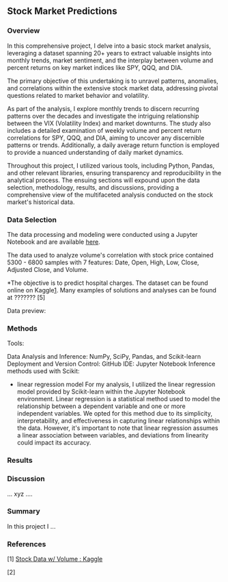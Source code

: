 ## Stock Market Predictions

### Overview

In this comprehensive project, I delve into a basic stock market analysis, leveraging a dataset spanning 20+ years to extract valuable insights into monthly trends, market sentiment, and the interplay between volume and percent returns on key market indices like SPY, QQQ, and DIA. 

The primary objective of this undertaking is to unravel patterns, anomalies, and correlations within the extensive stock market data, addressing pivotal questions related to market behavior and volatility.

As part of the analysis, I explore monthly trends to discern recurring patterns over the decades and investigate the intriguing relationship between the VIX (Volatility Index) and market downturns. The study also includes a detailed examination of weekly volume and percent return correlations for SPY, QQQ, and DIA, aiming to uncover any discernible patterns or trends. Additionally, a daily average return function is employed to provide a nuanced understanding of daily market dynamics.

Throughout this project, I utilized various tools, including Python, Pandas, and other relevant libraries, ensuring transparency and reproducibility in the analytical process. The ensuing sections will expound upon the data selection, methodology, results, and discussions, providing a comprehensive view of the multifaceted analysis conducted on the stock market's historical data.

### Data Selection

The data processing and modeling were conducted using a Jupyter Notebook and are available [here](https://github.com/jovaughn-olivier/Stocks_and_Data-Science/blob/main/Code/Workspace.ipynb).

The data used to analyze volume's correlation with stock price contained 5300 - 6800 samples with 7 features: Date, Open, High, Low, Close, Adjusted Close, and Volume.

*The objective is to predict hospital charges. The dataset can be found online on Kaggle[1](https://www.kaggle.com/datasets/jacksoncrow/stock-market-dataset). Many examples of solutions and analyses can be found at ??????? [5]

Data preview:


### Methods
Tools:

Data Analysis and Inference: NumPy, SciPy, Pandas, and Scikit-learn
Deployment and Version Control: GitHub
IDE: Jupyter Notebook
Inference methods used with Scikit:
-  linear regression model
For my analysis, I utilized the linear regression model provided by Scikit-learn within the Jupyter Notebook environment. Linear regression is a statistical method used to model the relationship between a dependent variable and one or more independent variables. We opted for this method due to its simplicity, interpretability, and effectiveness in capturing linear relationships within the data. However, it's important to note that linear regression assumes a linear association between variables, and deviations from linearity could impact its accuracy. 

### Results


### Discussion
...
xyz
....

### Summary
In this project I ...

### References
[1] [Stock Data w/ Volume : Kaggle](https://www.kaggle.com/datasets/jacksoncrow/stock-market-dataset)

[2] []()
